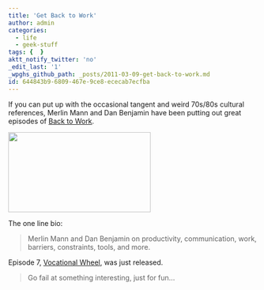 ```yaml
---
title: 'Get Back to Work'
author: admin
categories:
  - life
  - geek-stuff
tags: {  }
aktt_notify_twitter: 'no'
_edit_last: '1'
_wpghs_github_path: _posts/2011-03-09-get-back-to-work.md
id: 644843b9-6809-467e-9ce8-ececab7ecfba
---
```

<p>If you can put up with the occasional tangent and weird 70s/80s cultural references, Merlin Mann and Dan Benjamin have been putting out great episodes of <a href="http://5by5.tv/b2w">Back to Work</a>.</p>
<p><img src="https://chrisenns.com/wp-content/uploads/2011/03/b2w-thumb.jpg" alt="" title="bw2" width="288" height="162" class="aligncenter size-full wp-image-19381" /></p>
<p>The one line bio:</p>
<blockquote><p>Merlin Mann and Dan Benjamin on productivity, communication, work, barriers, constraints, tools, and more.</p></blockquote>
<p>Episode 7, <a href="http://5by5.tv/b2w/7">Vocational Wheel</a>, was just released.</p>
<blockquote><p>Go fail at something interesting, just for fun...</p></blockquote>
